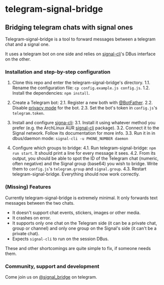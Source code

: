 # telegram-signal-bridge
## Bridging telegram chats with signal ones

Telegram-signal-bridge is a tool to forward messages between a telegram chat and a signal one.

It uses a telegram bot on one side and relies on [signal-cli](https://github.com/AsamK/signal-cli)'s DBus interface on the other.

### Installation and step-by-step configuration

1. Clone this repo and enter the telegram-signal-bridge's directory.
1.1. Rename the configuration file: `cp config.example.js config.js`.
1.2. Install the dependencies: `npm install`.

2. Create a Telegram bot:
2.1. Register a new both with [@BotFather](https://t.me/BothFather).
2.2. Disable [privacy mode](https://core.telegram.org/bots#privacy-mode) for the bot.
2.3. Set the bot's token in `config.js`'s `telegram.token`.

3. Install and configure [signa-cli](https://github.com/AsamK/signal-cli):
3.1. Install it using whatever method you prefer (e.g. the ArchLinux AUR [signal-cli](https://aur.archlinux.org/packages/signal-cli/) package).
3.2. Connect it to the Signal network. Follow its documentation for more info.
3.3. Run it in in dbus/daemon mode: `signal-cli -u PHONE_NUMBER daemon`

4. Configure which groups to bridge:
4.1. Run telegram-signal-bridge: `npm run start`. It should print a line for every message it sees.
4.2. From its output, you should be able to spot the ID of the Telegram chat (numeric, often negative) and the Signal group (base64) you wish to bridge. Write them to `config.js`'s `telegram.group` and `signal.group`.
4.3. Restart telegram-signal-bridge. Everything should now work correctly.

### (Missing) Features

Currently telegram-signal-bridge is extremely minimal. It only forwards text messages between the two chats.

- It doesn't support chat events, stickers, images or other media.
- It crashes on error.
- It supports only one chat on the Telegram side (it can be a private chat, group or channel) and only one group on the Signal's side (it can't be a private chat).
- Expects `signal-cli` to run on the session DBus.

These and other shortcomings are quite simple to fix, if someone needs them.

### Community, support and development

Come join us on [@signal_bridge](https://t.me/signal_bridge) on telegram.

